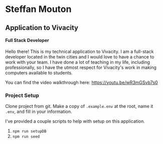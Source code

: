 # Steffan Mouton
## Application to Vivacity
#### Full Stack Developer

Hello there! This is my technical application to Vivacity. I am a full-stack developer located in the twin cities and I would love to have a chance to work with your team. 
I have done a lot of teaching in my life, including professionally, so I have the utmost respect for Vivacity's work in making computers available to students.

You can find the video walkthrough here: https://youtu.be/wR3mGSvb7s0

### Project Setup

Clone project from git.
Make a copy of `.example.env` at the root, name it `.env`, and fill in your information.

I've provided a couple scripts to help with setup on this application.

1. `npm run setupDB`
2. `npm run seed`

